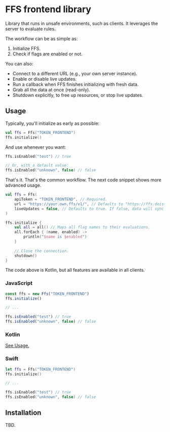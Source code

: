 # FFS frontend library

Library that runs in unsafe environments, such as clients. It leverages the server to evaluate rules.

The workflow can be as simple as:

1. Initialize FFS.
2. Check if flags are enabled or not.

You can also:

- Connect to a different URL (e.g., your own server instance).
- Enable or disable live updates.
- Run a callback when FFS finishes initializing with fresh data.
- Grab all the data at once (read-only).
- Shutdown explicitly, to free up resources, or stop live updates.

## Usage

Typically, you'll initialize as early as possible:

```kotlin
val ffs = Ffs("TOKEN_FRONTEND")
ffs.initialize()
```

And use whenever you want:

```kotlin
ffs.isEnabled("test") // true

// Or, with a default value:
ffs.isEnabled("unknown", false) // false
```

That's it. That's the common workflow. The next code snippet shows more advanced usage.

```kotlin
val ffs = Ffs(
    apiToken = "TOKEN_FRONTEND", // Required.
    url = "https://your.own.ffs/v1/", // Defaults to "https://ffs.doist.com".
    liveUpdates = false, // Defaults to true. If false, data will sync once.
)

ffs.initialize {
    val all = all() // Maps all flag names to their evaluations.
    all.forEach { (name, enabled) ->
        println("$name is $enabled")
    }
    
    // Close the connection.
    shutdown()
}
```

The code above is Kotlin, but all features are available in all clients.

### JavaScript

```javascript
const ffs = new Ffs("TOKEN_FRONTEND")
ffs.initialize()

// ...

ffs.isEnabled("test") // true
ffs.isEnabled("unknown", false) // false
```

### Kotlin

[See Usage.](#usage)

### Swift

```swift
let ffs = Ffs("TOKEN_FRONTEND")
ffs.initialize()

// ...

ffs.isEnabled("test") // true
ffs.isEnabled("unknown", false) // false
```

## Installation

TBD.
